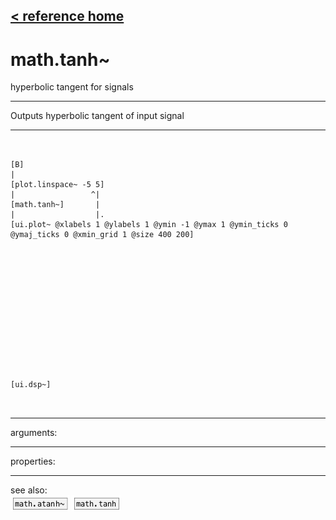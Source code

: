 [< reference home](index.html)
---

# math.tanh~


hyperbolic tangent for signals

---

Outputs hyperbolic tangent of input signal
<br>


---


```


[B]
|
[plot.linspace~ -5 5]
|                 ^|
[math.tanh~]       |
|                  |.
[ui.plot~ @xlabels 1 @ylabels 1 @ymin -1 @ymax 1 @ymin_ticks 0 @ymaj_ticks 0 @xmin_grid 1 @size 400 200]














[ui.dsp~]

            
```

---
arguments:


---
properties:


---
see also:<br>
[![math.atanh~](img/object_math.atanh~.png)](math.atanh~.html)
[![math.tanh](img/object_math.tanh.png)](math.tanh.html)
